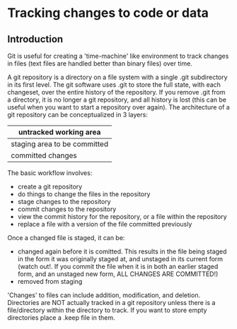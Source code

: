 Tracking changes to code or data
=

Introduction
-
Git is useful for creating a 'time-machine' like environment to track changes in files (text files
are handled better than binary files) over time.

A git repository is a directory on a file system with a single .git subdirectory in its first level.  The git software uses .git
to store the full state, with each changeset, over the entire history of the repository.  If you remove .git from a directory,
it is no longer a git repository, and all history is lost (this can be useful when you want to start a repository over again).
The architecture of a git repository can be conceptualized in 3 layers:

| untracked working area   |
| ------------- |
| staging area to be committed      |
| committed changes      |


The basic workflow involves:

  + create a git repository
  + do things to change the files in the repository
  + stage changes to the repository
  + commit changes to the repository
  + view the commit history for the repository, or a file within the repository
  + replace a file with a version of the file committed previously

Once a changed file is staged, it can be:

  + changed again before it is comitted. This results in the file being staged in the form it was originally staged at, and unstaged in its current form
  (watch out!.  If you commit the file when it is in both an earlier staged form, and an unstaged new form, ALL CHANGES ARE COMMITTED!)
  + removed from staging

'Changes' to files can include addition, modification, and deletion.
Directories are NOT actually tracked in a git repository unless there is a file/directory within the directory to track. If you want to store empty directories
place a .keep file in them.



